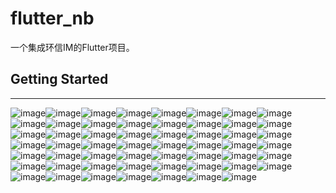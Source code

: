 # flutter_nb

一个集成环信IM的Flutter项目。

## Getting Started
------
![image](https://github.com/buhuiming/flutter_nb/blob/master/screens/1.png)![image](https://github.com/buhuiming/flutter_nb/blob/master/screens/2.png)![image](https://github.com/buhuiming/flutter_nb/blob/master/screens/3.png)![image](https://github.com/buhuiming/flutter_nb/blob/master/screens/4.png)![image](https://github.com/buhuiming/flutter_nb/blob/master/screens/5.png)![image](https://github.com/buhuiming/flutter_nb/blob/master/screens/6.png)![image](https://github.com/buhuiming/flutter_nb/blob/master/screens/7.png)![image](https://github.com/buhuiming/flutter_nb/blob/master/screens/8.png)![image](https://github.com/buhuiming/flutter_nb/blob/master/screens/9.png)![image](https://github.com/buhuiming/flutter_nb/blob/master/screens/10.png)![image](https://github.com/buhuiming/flutter_nb/blob/master/screens/11.png)![image](https://github.com/buhuiming/flutter_nb/blob/master/screens/12.png)![image](https://github.com/buhuiming/flutter_nb/blob/master/screens/13.png)![image](https://github.com/buhuiming/flutter_nb/blob/master/screens/14.png)![image](https://github.com/buhuiming/flutter_nb/blob/master/screens/15.png)![image](https://github.com/buhuiming/flutter_nb/blob/master/screens/16.png)![image](https://github.com/buhuiming/flutter_nb/blob/master/screens/17.png)![image](https://github.com/buhuiming/flutter_nb/blob/master/screens/18.png)![image](https://github.com/buhuiming/flutter_nb/blob/master/screens/19.png)![image](https://github.com/buhuiming/flutter_nb/blob/master/screens/20.png)![image](https://github.com/buhuiming/flutter_nb/blob/master/screens/21.png)![image](https://github.com/buhuiming/flutter_nb/blob/master/screens/22.png)![image](https://github.com/buhuiming/flutter_nb/blob/master/screens/23.png)![image](https://github.com/buhuiming/flutter_nb/blob/master/screens/24.png)![image](https://github.com/buhuiming/flutter_nb/blob/master/screens/25.png)![image](https://github.com/buhuiming/flutter_nb/blob/master/screens/26.png)![image](https://github.com/buhuiming/flutter_nb/blob/master/screens/27.png)![image](https://github.com/buhuiming/flutter_nb/blob/master/screens/28.png)![image](https://github.com/buhuiming/flutter_nb/blob/master/screens/29.png)![image](https://github.com/buhuiming/flutter_nb/blob/master/screens/30.png)![image](https://github.com/buhuiming/flutter_nb/blob/master/screens/31.png)![image](https://github.com/buhuiming/flutter_nb/blob/master/screens/32.png)![image](https://github.com/buhuiming/flutter_nb/blob/master/screens/33.png)![image](https://github.com/buhuiming/flutter_nb/blob/master/screens/34.png)![image](https://github.com/buhuiming/flutter_nb/blob/master/screens/35.png)![image](https://github.com/buhuiming/flutter_nb/blob/master/screens/36.png)![image](https://github.com/buhuiming/flutter_nb/blob/master/screens/37.png)![image](https://github.com/buhuiming/flutter_nb/blob/master/screens/38.png)![image](https://github.com/buhuiming/flutter_nb/blob/master/screens/39.png)![image](https://github.com/buhuiming/flutter_nb/blob/master/screens/40.png)![image](https://github.com/buhuiming/flutter_nb/blob/master/screens/41.png)![image](https://github.com/buhuiming/flutter_nb/blob/master/screens/42.png)![image](https://github.com/buhuiming/flutter_nb/blob/master/screens/43.png)![image](https://github.com/buhuiming/flutter_nb/blob/master/screens/44.png)![image](https://github.com/buhuiming/flutter_nb/blob/master/screens/45.png)![image](https://github.com/buhuiming/flutter_nb/blob/master/screens/46.png)![image](https://github.com/buhuiming/flutter_nb/blob/master/screens/47.png)![image](https://github.com/buhuiming/flutter_nb/blob/master/screens/48.png)![image](https://github.com/buhuiming/flutter_nb/blob/master/screens/49.png)![image](https://github.com/buhuiming/flutter_nb/blob/master/screens/50.png)![image](https://github.com/buhuiming/flutter_nb/blob/master/screens/51.png)![image](https://github.com/buhuiming/flutter_nb/blob/master/screens/52.png)![image](https://github.com/buhuiming/flutter_nb/blob/master/screens/53.png)![image](https://github.com/buhuiming/flutter_nb/blob/master/screens/54.png)![image](https://github.com/buhuiming/flutter_nb/blob/master/screens/55.png)
